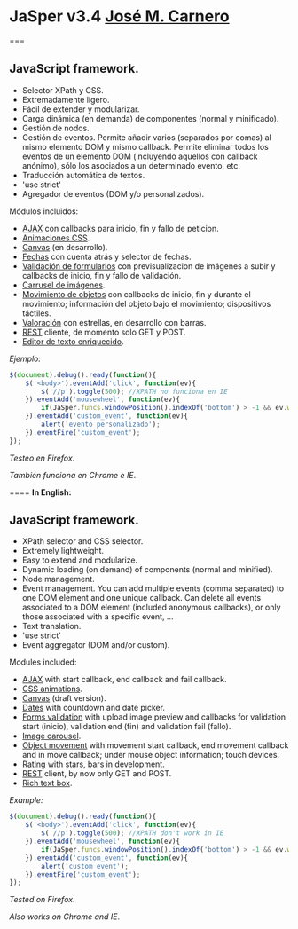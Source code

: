 # JaSper v3.4 [José M. Carnero](http://sargazos.net)
===

## JavaScript framework.

- Selector XPath y CSS.
- Extremadamente ligero.
- Fácil de extender y modularizar.
- Carga dinámica (en demanda) de componentes (normal y minificado).
- Gestión de nodos.
- Gestión de eventos. Permite añadir varios (separados por comas) al mismo elemento DOM y mismo callback. Permite eliminar todos los eventos de un elemento DOM (incluyendo aquellos con callback anónimo), sólo los asociados a un determinado evento, etc.
- Traducción automática de textos.
- 'use strict'
- Agregador de eventos (DOM y/o personalizados).

Módulos incluidos:

- [AJAX](JaSper_ajax.js) con callbacks para inicio, fin y fallo de peticion.
- [Animaciones CSS](JaSper_anim.js).
- [Canvas](JaSper_canvas.js) (en desarrollo).
- [Fechas](JaSper_datetime.js) con cuenta atrás y selector de fechas.
- [Validación de formularios](JaSper_formazo.js) con previsualizacion de imágenes a subir y callbacks de inicio, fin y fallo de validación.
- [Carrusel de imágenes](JaSper_lightbox.js).
- [Movimiento de objetos](JaSper_move.js) con callbacks de inicio, fin y durante el movimiento; información del objeto bajo el movimiento; dispositivos táctiles.
- [Valoración](JaSper_rating.js) con estrellas, en desarrollo con barras.
- [REST](JaSper_rest.js) cliente, de momento solo GET y POST.
- [Editor de texto enriquecido](JaSper_rtb.js).

*Ejemplo:*
```javascript
$(document).debug().ready(function(){
	$('<body>').eventAdd('click', function(ev){
		$('//p').toggle(500); //XPATH no funciona en IE
	}).eventAdd('mousewheel', function(ev){
		if(JaSper.funcs.windowPosition().indexOf('bottom') > -1 && ev.wheelDelta == -3) alert('fin de página');
	}).eventAdd('custom_event', function(ev){
		alert('evento personalizado');
	}).eventFire('custom_event');
});
```

_Testeo en Firefox_.

_También funciona en Chrome e IE_.

====
**In English:**

## JavaScript framework.

- XPath selector and CSS selector.
- Extremely lightweight.
- Easy to extend and modularize.
- Dynamic loading (on demand) of components (normal and minified).
- Node management.
- Event management. You can add multiple events (comma separated) to one DOM element and one unique callback. Can delete all events associated to a DOM element (included anonymous callbacks), or only those associated with a specific event, ...
- Text translation.
- 'use strict'
- Event aggregator (DOM and/or custom).

Modules included:

- [AJAX](JaSper_ajax.js) with start callback, end callback and fail callback.
- [CSS animations](JaSper_anim.js).
- [Canvas](JaSper_canvas.js) (draft version).
- [Dates](JaSper_datetime.js) with countdown and date picker.
- [Forms validation](JaSper_formazo.js) with upload image preview and callbacks for validation start (inicio), validation end (fin) and validation fail (fallo).
- [Image carousel](JaSper_lightbox.js).
- [Object movement](JaSper_move.js) with movement start callback, end movement callback and in move callback; under mouse object information; touch devices.
- [Rating](JaSper_rating.js) with stars, bars in development.
- [REST](JaSper_rest.js) client, by now only GET and POST.
- [Rich text box](JaSper_rtb.js).

*Example:*
```javascript
$(document).debug().ready(function(){
	$('<body>').eventAdd('click', function(ev){
		$('//p').toggle(500); //XPATH don't work in IE
	}).eventAdd('mousewheel', function(ev){
		if(JaSper.funcs.windowPosition().indexOf('bottom') > -1 && ev.wheelDelta == -3) alert('end of page');
	}).eventAdd('custom_event', function(ev){
		alert('custom event');
	}).eventFire('custom_event');
});
```

_Tested on Firefox_.

_Also works on Chrome and IE_.

